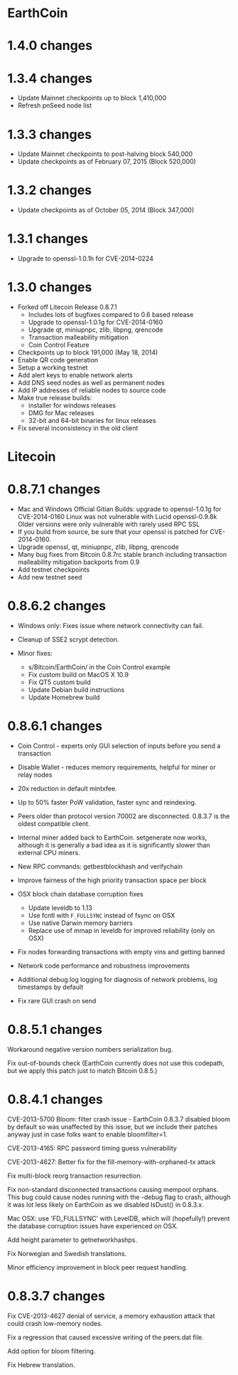EarthCoin
=============

1.4.0 changes
=============

1.3.4 changes
=============

- Update Mainnet checkpoints up to block 1,410,000
- Refresh pnSeed node list

1.3.3 changes
=============

- Update Mainnet checkpoints to post-halving block 540,000
- Update checkpoints as of February 07, 2015 (Block 520,000)

1.3.2 changes
=============

- Update checkpoints as of October 05, 2014 (Block 347,000)

1.3.1 changes
=============

- Upgrade to openssl-1.0.1h for CVE-2014-0224

1.3.0 changes
=============
- Forked off Litecoin Release 0.8.7.1
  - Includes lots of bugfixes compared to 0.6 based release
  - Upgrade to openssl-1.0.1g for CVE-2014-0160
  - Upgrade qt, miniupnpc, zlib, libpng, qrencode
  - Transaction malleability mitigation
  - Coin Control Feature
- Checkpoints up to block 191,000 (May 18, 2014)
- Enable QR code generation
- Setup a working testnet
- Add alert keys to enable network alerts
- Add DNS seed nodes as well as permanent nodes
- Add IP addresses of reliable nodes to source code
- Make true release builds:
  - installer for windows releases
  - DMG for Mac releases
  - 32-bit and 64-bit binaries for linux releases
- Fix several inconsistency in the old client

Litecoin
=============

0.8.7.1 changes
=============
- Mac and Windows Official Gitian Builds: upgrade to openssl-1.0.1g for CVE-2014-0160
                   Linux was not vulnerable with Lucid openssl-0.9.8k
                   Older versions were only vulnerable with rarely used RPC SSL
- If you build from source, be sure that your openssl is patched for CVE-2014-0160.
- Upgrade openssl, qt, miniupnpc, zlib, libpng, qrencode
- Many bug fixes from Bitcoin 0.8.7rc stable branch
    including transaction malleability mitigation backports from 0.9
- Add testnet checkpoints
- Add new testnet seed

0.8.6.2 changes
=============

- Windows only: Fixes issue where network connectivity can fail.

- Cleanup of SSE2 scrypt detection.

- Minor fixes:
  - s/Bitcoin/EarthCoin/ in the Coin Control example
  - Fix custom build on MacOS X 10.9
  - Fix QT5 custom build
  - Update Debian build instructions
  - Update Homebrew build 

0.8.6.1 changes
=============

- Coin Control - experts only GUI selection of inputs before you send a transaction

- Disable Wallet - reduces memory requirements, helpful for miner or relay nodes

- 20x reduction in default mintxfee.

- Up to 50% faster PoW validation, faster sync and reindexing.

- Peers older than protocol version 70002 are disconnected.  0.8.3.7 is the oldest compatible client.

- Internal miner added back to EarthCoin.  setgenerate now works, although it is generally a bad idea as it is significantly slower than external CPU miners.

- New RPC commands: getbestblockhash and verifychain

- Improve fairness of the high priority transaction space per block

- OSX block chain database corruption fixes
  - Update leveldb to 1.13
  - Use fcntl with `F_FULLSYNC` instead of fsync on OSX
  - Use native Darwin memory barriers
  - Replace use of mmap in leveldb for improved reliability (only on OSX)

- Fix nodes forwarding transactions with empty vins and getting banned

- Network code performance and robustness improvements

- Additional debug.log logging for diagnosis of network problems, log timestamps by default

- Fix rare GUI crash on send

0.8.5.1 changes
===============

Workaround negative version numbers serialization bug.

Fix out-of-bounds check (EarthCoin currently does not use this codepath, but we apply this
patch just to match Bitcoin 0.8.5.)

0.8.4.1 changes
===============

CVE-2013-5700 Bloom: filter crash issue - EarthCoin 0.8.3.7 disabled bloom by default so was 
unaffected by this issue, but we include their patches anyway just in case folks want to 
enable bloomfilter=1.

CVE-2013-4165: RPC password timing guess vulnerability

CVE-2013-4627: Better fix for the fill-memory-with-orphaned-tx attack

Fix multi-block reorg transaction resurrection.

Fix non-standard disconnected transactions causing mempool orphans.  This bug could cause 
nodes running with the -debug flag to crash, although it was lot less likely on EarthCoin 
as we disabled IsDust() in 0.8.3.x.

Mac OSX: use 'FD_FULLSYNC' with LevelDB, which will (hopefully!) prevent the database 
corruption issues have experienced on OSX.

Add height parameter to getnetworkhashps.

Fix Norwegian and Swedish translations.

Minor efficiency improvement in block peer request handling.


0.8.3.7 changes
===============

Fix CVE-2013-4627 denial of service, a memory exhaustion attack that could crash low-memory nodes.

Fix a regression that caused excessive writing of the peers.dat file.

Add option for bloom filtering.

Fix Hebrew translation.
